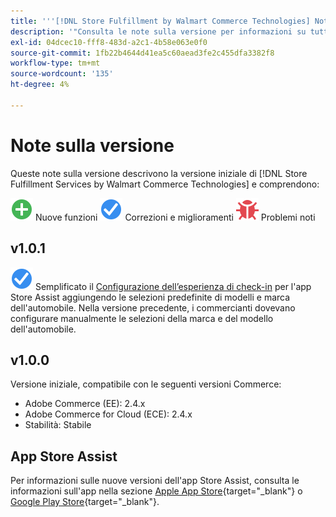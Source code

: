 ```yaml
---
title: '''[!DNL Store Fulfillment by Walmart Commerce Technologies] Note sulla versione'''
description: '"Consulta le note sulla versione per informazioni su tutti [!DNL Store Fulfillment by Walmart Commerce Technologies] versioni."'
exl-id: 04dcec10-fff8-483d-a2c1-4b58e063e0f0
source-git-commit: 1fb22b4644d41ea5c60aead3fe2c455dfa3382f8
workflow-type: tm+mt
source-wordcount: '135'
ht-degree: 4%

---
```


# Note sulla versione

Queste note sulla versione descrivono la versione iniziale di [!DNL Store Fulfillment Services by Walmart Commerce Technologies] e comprendono:

![Nuovo](../assets/new.svg) Nuove funzioni
![Problema risolto](../assets/fix.svg) Correzioni e miglioramenti
![Problema noto](../assets/bug.svg) Problemi noti

## v1.0.1

![Problema risolto](../assets/fix.svg) <!-- Issue WM-x -->Semplificato il [Configurazione dell’esperienza di check-in](check-in-experience-setup.md) per l&#39;app Store Assist aggiungendo le selezioni predefinite di modelli e marca dell&#39;automobile. Nella versione precedente, i commercianti dovevano configurare manualmente le selezioni della marca e del modello dell&#39;automobile.

## v1.0.0

Versione iniziale, compatibile con le seguenti versioni Commerce:

* Adobe Commerce (EE): 2.4.x
* Adobe Commerce for Cloud (ECE): 2.4.x
* Stabilità: Stabile

## App Store Assist

Per informazioni sulle nuove versioni dell&#39;app Store Assist, consulta le informazioni sull&#39;app nella sezione [Apple App Store](https://apps.apple.com/us/app/store-assist-by-walmart/id16092815390){target=&quot;_blank&quot;} o [Google Play Store](https://play.google.com/store/apps/details?id=com.walmart.faas.storeassist){target=&quot;_blank&quot;}.
